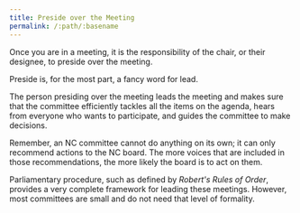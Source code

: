 ```yaml
---
title: Preside over the Meeting
permalink: /:path/:basename
---
```


Once you are
in a meeting,
it is the responsibility
of the chair,
or their
designee,
to preside
over the meeting.

Preside is,
for the most part,
a fancy word
for lead.

The person presiding
over the meeting
leads the meeting
and makes sure
that the committee
efficiently tackles
all the items
on the agenda,
hears from everyone
who wants
to participate,
and guides the committee
to make decisions.

Remember,
an NC committee cannot do anything
on its own;
it can only recommend actions
to the NC board.
The more voices
that are included
in those recommendations,
the more likely
the board is
to act on them.

Parliamentary procedure,
such as defined
by *Robert's Rules of Order*,
provides a very complete framework
for leading these meetings.
However,
most committees are small
and do not need
that level of formality.
